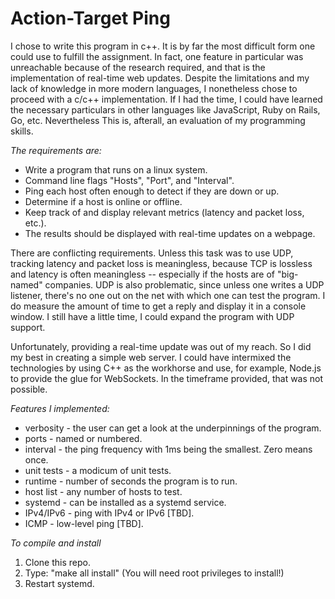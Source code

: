 # Action-Target Ping

I chose to write this program in c++. It is by far the most difficult form one could use to fulfill the assignment. In fact, one feature in particular was unreachable because of the research required, and that is the implementation of real-time web updates. Despite the limitations and my lack of knowledge in more modern languages, I nonetheless chose to proceed with a c/c++ implementation. If I had the time, I could have learned the necessary particulars in other languages like JavaScript, Ruby on Rails, Go, etc. Nevertheless This is, afterall, an evaluation of my programming skills.

*The requirements are:*
* Write a program that runs on a linux system.
* Command line flags "Hosts", "Port", and "Interval".
* Ping each host often enough to detect if they are down or up.
* Determine if a host is online or offline.
* Keep track of and display relevant metrics (latency and packet loss, etc.).
* The results should be displayed with real-time updates on a webpage.

There are conflicting requirements. Unless this task was to use UDP, tracking latency and packet loss is meaningless, because TCP is lossless and latency is often meaningless -- especially if the hosts are of "big-named" companies. UDP is also problematic, since unless one writes a UDP listener, there's no one out on the net with which one can test the program. I do measure the amount of time to get a reply and display it in a console window. I still have a little time, I could expand the program with UDP support.

Unfortunately, providing a real-time update was out of my reach. So I did my best in creating a simple web server. I could have intermixed the technologies by using C++ as the workhorse and use, for example, Node.js to provide the glue for WebSockets. In the timeframe provided, that was not possible.

*Features I implemented:*
* verbosity - the user can get a look at the underpinnings of the program.
* ports - named or numbered.
* interval - the ping frequency with 1ms being the smallest. Zero means once.
* unit tests - a modicum of unit tests.
* runtime - number of seconds the program is to run.
* host list - any number of hosts to test.
* systemd - can be installed as a systemd service. 
* IPv4/IPv6 - ping with IPv4 or IPv6 [TBD].
* ICMP - low-level ping [TBD].

*To compile and install*
1) Clone this repo.
2) Type: "make all install" (You will need root privileges to install!)
3) Restart systemd.
